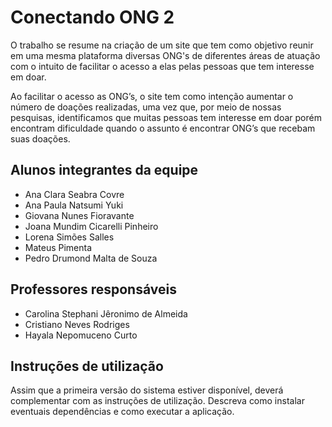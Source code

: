 # Conectando ONG 2
 O trabalho se resume na criação de um site que tem como objetivo reunir em uma mesma plataforma diversas ONG's de diferentes áreas de atuação com o intuito de facilitar o acesso a elas pelas pessoas que tem interesse em doar.
    
 Ao facilitar o acesso as ONG’s, o site tem como intenção aumentar o número de doações realizadas, uma vez que, por meio de nossas pesquisas, identificamos que muitas pessoas tem interesse em doar porém encontram dificuldade quando o assunto é encontrar ONG’s que recebam suas doações.

## Alunos integrantes da equipe

* Ana Clara Seabra Covre
* Ana Paula Natsumi Yuki 
* Giovana Nunes Fioravante 
* Joana Mundim Cicarelli Pinheiro
* Lorena Simões Salles
* Mateus Pimenta 
* Pedro Drumond Malta de Souza 

## Professores responsáveis

* Carolina Stephani Jêronimo de Almeida 
* Cristiano Neves Rodriges
* Hayala Nepomuceno Curto 

## Instruções de utilização

Assim que a primeira versão do sistema estiver disponível, deverá complementar com as instruções de utilização. Descreva como instalar eventuais dependências e como executar a aplicação.
